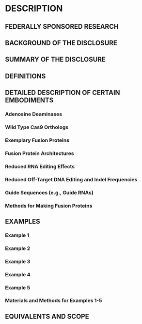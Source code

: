 # DESCRIPTION

## FEDERALLY SPONSORED RESEARCH

## BACKGROUND OF THE DISCLOSURE

## SUMMARY OF THE DISCLOSURE

## DEFINITIONS

## DETAILED DESCRIPTION OF CERTAIN EMBODIMENTS

### Adenosine Deaminases

### Wild Type Cas9 Orthologs

### Exemplary Fusion Proteins

### Fusion Protein Architectures

### Reduced RNA Editing Effects

### Reduced Off-Target DNA Editing and Indel Frequencies

### Guide Sequences (e.g., Guide RNAs)

### Methods for Making Fusion Proteins

## EXAMPLES

### Example 1

### Example 2

### Example 3

### Example 4

### Example 5

### Materials and Methods for Examples 1-5

## EQUIVALENTS AND SCOPE

